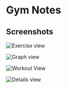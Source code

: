 # Gym Notes



## Screenshots

![Exercise view](https://i.imgur.com/7AHYOiI.jpg)

![Graph view](https://i.imgur.com/iwOL2Lk.jpg)

![Workout View](https://i.imgur.com/hRZZloC.jpg)

![Details view](https://i.imgur.com/iwOL2Lk.jpg)
